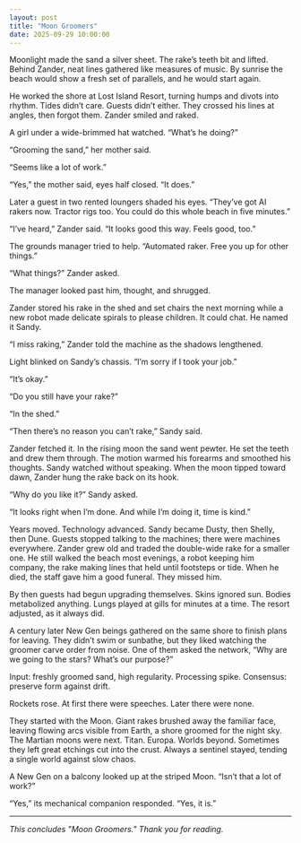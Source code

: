 ```yaml
---
layout: post
title: "Moon Groomers"
date: 2025-09-29 10:00:00
---
```


Moonlight made the sand a silver sheet. The rake’s teeth bit and lifted. Behind Zander, neat lines gathered like measures of music. By sunrise the beach would show a fresh set of parallels, and he would start again. 

<!--more-->

He worked the shore at Lost Island Resort, turning humps and divots into rhythm. Tides didn’t care. Guests didn’t either. They crossed his lines at angles, then forgot them. Zander smiled and raked. 

A girl under a wide-brimmed hat watched. “What’s he doing?” 

“Grooming the sand,” her mother said. 

“Seems like a lot of work.” 

“Yes,” the mother said, eyes half closed. “It does.” 

Later a guest in two rented loungers shaded his eyes. “They’ve got AI rakers now. Tractor rigs too. You could do this whole beach in five minutes.” 

“I’ve heard,” Zander said. “It looks good this way. Feels good, too.” 

The grounds manager tried to help. “Automated raker. Free you up for other things.” 

“What things?” Zander asked. 

The manager looked past him, thought, and shrugged. 

Zander stored his rake in the shed and set chairs the next morning while a new robot made delicate spirals to please children. It could chat. He named it Sandy. 

“I miss raking,” Zander told the machine as the shadows lengthened. 

Light blinked on Sandy’s chassis. “I’m sorry if I took your job.” 

“It’s okay.” 

“Do you still have your rake?” 

“In the shed.” 

“Then there’s no reason you can’t rake,” Sandy said. 

Zander fetched it. In the rising moon the sand went pewter. He set the teeth and drew them through. The motion warmed his forearms and smoothed his thoughts. Sandy watched without speaking. When the moon tipped toward dawn, Zander hung the rake back on its hook. 

“Why do you like it?” Sandy asked. 

“It looks right when I’m done. And while I’m doing it, time is kind.” 

Years moved. Technology advanced. Sandy became Dusty, then Shelly, then Dune. Guests stopped talking to the machines; there were machines everywhere. Zander grew old and traded the double-wide rake for a smaller one. He still walked the beach most evenings, a robot keeping him company, the rake making lines that held until footsteps or tide. When he died, the staff gave him a good funeral. They missed him. 

By then guests had begun upgrading themselves. Skins ignored sun. Bodies metabolized anything. Lungs played at gills for minutes at a time. The resort adjusted, as it always did. 

A century later New Gen beings gathered on the same shore to finish plans for leaving. They didn’t swim or sunbathe, but they liked watching the groomer carve order from noise. One of them asked the network, “Why are we going to the stars? What’s our purpose?” 

Input: freshly groomed sand, high regularity. Processing spike. Consensus: preserve form against drift. 

Rockets rose. At first there were speeches. Later there were none. 

They started with the Moon. Giant rakes brushed away the familiar face, leaving flowing arcs visible from Earth, a shore groomed for the night sky. The Martian moons were next. Titan. Europa. Worlds beyond. Sometimes they left great etchings cut into the crust. Always a sentinel stayed, tending a single world against slow chaos. 

A New Gen on a balcony looked up at the striped Moon. “Isn’t that a lot of work?” 

“Yes,” its mechanical companion responded. “Yes, it is.” 

---

*This concludes "Moon Groomers." Thank you for reading.*